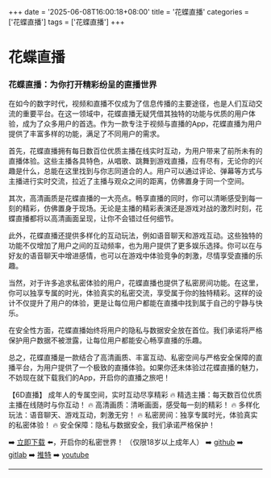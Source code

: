 +++
date = '2025-06-08T16:00:18+08:00'
title = '花蝶直播'
categories = ['花蝶直播']
tags = ['花蝶直播']
+++

# 花蝶直播

### 花蝶直播：为你打开精彩纷呈的直播世界

在如今的数字时代，视频和直播不仅成为了信息传播的主要途径，也是人们互动交流的重要平台。在这一领域中，花蝶直播无疑凭借其独特的功能与优质的用户体验，成为了众多用户的首选。作为一款专注于视频与直播的App，花蝶直播为用户提供了丰富多样的功能，满足了不同用户的需求。

首先，花蝶直播拥有每日数百位优质主播在线实时互动，为用户带来了前所未有的直播体验。这些主播各具特色，从唱歌、跳舞到游戏直播，应有尽有，无论你的兴趣是什么，总能在这里找到与你志同道合的人。用户可以通过评论、弹幕等方式与主播进行实时交流，拉近了主播与观众之间的距离，仿佛置身于同一个空间。

其次，高清画质是花蝶直播的一大亮点。畅享直播的同时，你可以清晰感受到每一刻的精彩，仿佛置身于现场。无论是主播的精彩表演还是游戏对战的激烈时刻，花蝶直播都将以高清画面呈现，让你不会错过任何细节。

此外，花蝶直播还提供多样化的互动玩法，例如语音聊天和游戏互动。这些独特的功能不仅增加了用户之间的互动频率，也为用户提供了更多娱乐选择。你可以在与好友的语音聊天中增进感情，也可以在游戏中体验竞争的刺激，尽情享受直播的乐趣。

当然，对于许多追求私密体验的用户，花蝶直播也提供了私密房间功能。在这里，你可以独享专属的时光，体验真实的私密交流，享受属于你的独特精彩。这样的设计不仅提升了用户的体验，更是让每位用户都能在直播中找到属于自己的宁静与快乐。

在安全性方面，花蝶直播始终将用户的隐私与数据安全放在首位。我们承诺将严格保护用户数据不被泄露，让每位用户都能安心畅享直播的乐趣。

总之，花蝶直播是一款结合了高清画质、丰富互动、私密空间与严格安全保障的直播平台，为用户提供了一个极致的直播体验。如果你还未体验过花蝶直播的魅力，不妨现在就下载我们的App，开启你的直播之旅吧！

【6D直播】
成年人的专属空间，实时互动尽享精彩
🔥 精选主播：每天数百位优质主播在线随时与你互动！
🔥 高清画质：清晰画面，感受每一刻的精彩！
🔥 多样化玩法：语音聊天、游戏互动，刺激无穷！
🔥 私密房间：独享专属时光，体验真实的私密体验！
🔥 安全保障：隐私与数据安全，我们承诺严格保护！

➡️ [立即下载](https://down123.s3.ap-east-1.amazonaws.com/down/down.html?channelCode=blog) ⬅️，开启你的私密世界！
（仅限18岁以上成年人）
➡️ [github](https://aldult-live.github.io/)
➡️ [gitlab](https://seo-09598d.gitlab.io/)
➡️ [推特](https://x.com/wegame33)
➡️ [youtube](https://www.youtube.com/@6Dlive)

---
